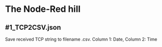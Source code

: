 # The Node-Red hill

## #1_TCP2CSV.json
Save received TCP string to filename <YYMMDD HH:mm>.csv. Column 1: Date, Column 2: Time
